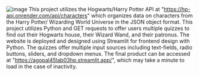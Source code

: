 ![image](https://github.com/user-attachments/assets/f8c8519f-6b16-48f1-8704-7aaf720b3ab8)
This project utilizes the Hogwarts/Harry Potter API at "https://hp-api.onrender.com/api/characters" which organizes data on characters from the Harry Potter/ Wizarding World Universe in the JSON object format.
This project utilizes Python and GET requests to offer users multiple quizzes to find out their Hogwarts house, their Wizard Wand, and their patronus.
The website is deployed and designed using Streamlit for frontend design with Python. The quizzes offer multiple input sources including text-fields, radio buttons, sliders, and dropdown menus.
The final product can be accessed at "https://agopal45lab03hp.streamlit.app/", which may take a minute to load in the case of inactivity.
